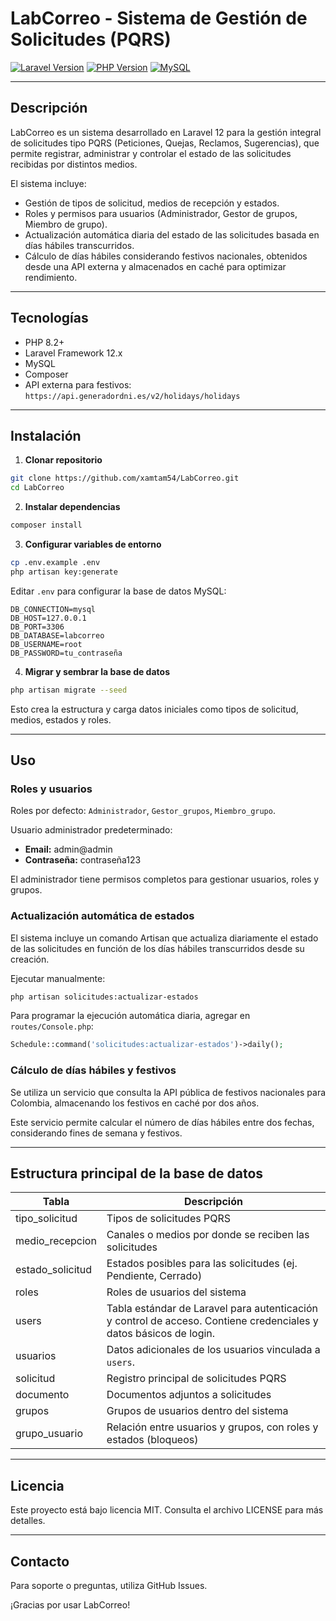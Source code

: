 # LabCorreo - Sistema de Gestión de Solicitudes (PQRS)

[![Laravel Version](https://img.shields.io/badge/Laravel-12.x-red)](https://laravel.com/)
[![PHP Version](https://img.shields.io/badge/PHP-8.2-blue)](https://www.php.net/)
[![MySQL](https://img.shields.io/badge/Database-MySQL-green)](https://www.mysql.com/)

---

## Descripción

LabCorreo es un sistema desarrollado en Laravel 12 para la gestión integral de solicitudes tipo PQRS (Peticiones, Quejas, Reclamos, Sugerencias), que permite registrar, administrar y controlar el estado de las solicitudes recibidas por distintos medios.

El sistema incluye:

- Gestión de tipos de solicitud, medios de recepción y estados.
- Roles y permisos para usuarios (Administrador, Gestor de grupos, Miembro de grupo).
- Actualización automática diaria del estado de las solicitudes basada en días hábiles transcurridos.
- Cálculo de días hábiles considerando festivos nacionales, obtenidos desde una API externa y almacenados en caché para optimizar rendimiento.

---

## Tecnologías

- PHP 8.2+
- Laravel Framework 12.x
- MySQL
- Composer
- API externa para festivos: `https://api.generadordni.es/v2/holidays/holidays`

---


## Instalación

1. **Clonar repositorio**

```bash
git clone https://github.com/xamtam54/LabCorreo.git
cd LabCorreo
```

2. **Instalar dependencias**

```bash
composer install
```

3. **Configurar variables de entorno**

```bash
cp .env.example .env
php artisan key:generate
```

Editar `.env` para configurar la base de datos MySQL:

```env
DB_CONNECTION=mysql
DB_HOST=127.0.0.1
DB_PORT=3306
DB_DATABASE=labcorreo
DB_USERNAME=root
DB_PASSWORD=tu_contraseña
```

4. **Migrar y sembrar la base de datos**

```bash
php artisan migrate --seed
```

Esto crea la estructura y carga datos iniciales como tipos de solicitud, medios, estados y roles.

---

## Uso

### Roles y usuarios

Roles por defecto: `Administrador`, `Gestor_grupos`, `Miembro_grupo`.

Usuario administrador predeterminado:

- **Email:** admin@admin
- **Contraseña:** contraseña123

El administrador tiene permisos completos para gestionar usuarios, roles y grupos.

### Actualización automática de estados

El sistema incluye un comando Artisan que actualiza diariamente el estado de las solicitudes en función de los días hábiles transcurridos desde su creación.

Ejecutar manualmente:

```bash
php artisan solicitudes:actualizar-estados
```

Para programar la ejecución automática diaria, agregar en `routes/Console.php`:

```php
Schedule::command('solicitudes:actualizar-estados')->daily();
```

### Cálculo de días hábiles y festivos

Se utiliza un servicio que consulta la API pública de festivos nacionales para Colombia, almacenando los festivos en caché por dos años.

Este servicio permite calcular el número de días hábiles entre dos fechas, considerando fines de semana y festivos.

---

## Estructura principal de la base de datos

| Tabla            | Descripción                                                      |
|------------------|-----------------------------------------------------------------|
| tipo_solicitud   | Tipos de solicitudes PQRS                                        |
| medio_recepcion  | Canales o medios por donde se reciben las solicitudes           |
| estado_solicitud | Estados posibles para las solicitudes (ej. Pendiente, Cerrado)  |
| roles            | Roles de usuarios del sistema                                   |
| users            | Tabla estándar de Laravel para autenticación y control de acceso. Contiene credenciales y datos básicos de login. |
| usuarios         | Datos adicionales de los usuarios vinculada a `users`. |
| solicitud        | Registro principal de solicitudes PQRS                          |
| documento        | Documentos adjuntos a solicitudes                               |
| grupos           | Grupos de usuarios dentro del sistema                           |
| grupo_usuario    | Relación entre usuarios y grupos, con roles y estados (bloqueos)|


---

## Licencia

Este proyecto está bajo licencia MIT. Consulta el archivo LICENSE para más detalles.

---

## Contacto

Para soporte o preguntas, utiliza GitHub Issues.

¡Gracias por usar LabCorreo!

